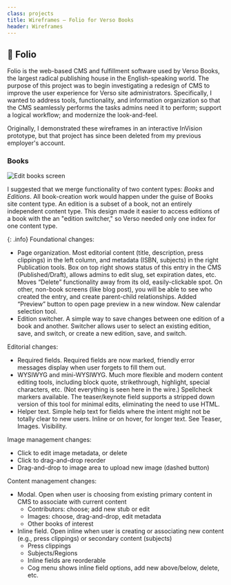 ```yaml
---
class: projects
title: Wireframes — Folio for Verso Books
header: Wireframes
---
```


## 📕 Folio

Folio is the web-based CMS and fulfillment software used by Verso Books, the largest radical publishing house in the English-speaking world. The purpose of this project was to begin investigating a redesign of CMS to improve the user experience for Verso site administrators. Specifically, I wanted to address tools, functionality, and information organization so that the CMS seamlessly performs the tasks admins need it to perform; support a logical workflow; and modernize the look-and-feel. 

Originally, I demonstrated these wireframes in an interactive InVision prototype, but that project has since been deleted from my previous employer's account. 

### Books

![Edit books screen](ssets/docs/images/edit-book-persistent-nav.png)

I suggested that we merge functionality of two content types: _Books_ and _Editions_. All book-creation work would happen under the guise of Books site content type. An edition is a subset of a book, not an entirely independent content type. This design made it easier to access editions of a book with the an "edition switcher," so Verso needed only one index for one content type.

{: .info}
Foundational changes:

- Page organization. Most editorial content (title, description, press clippings) in the left column, and metadata (ISBN, subjects) in the right
Publication tools. Box on top right shows status of this entry in the CMS (Published/Draft), allows admins to edit slug, set expiration dates, etc. Moves “Delete” functionality away from its old, easily-clickable spot. On other, non-book screens (like blog post), you will be able to see who created the entry, and create parent-child relationships. Added “Preview” button to open page preview in a new window. New calendar selection tool.
- Edition switcher. A simple way to save changes between one edition of a book and another. Switcher allows user to select an existing edition, save, and switch, or create a new edition, save, and switch. 

Editorial changes: 

- Required fields. Required fields are now marked, friendly error messages display when user forgets to fill them out.
- WYSIWYG and mini-WYSIWYG. Much more flexible and modern content editing tools, including block quote, strikethrough, highlight, special characters, etc. (Not everything is seen here in the wire.) Spellcheck markers available. The teaser/keynote field supports a stripped down version of this tool for minimal edits, eliminating the need to use HTML. 
- Helper text. Simple help text for fields where the intent might not be totally clear to new users. Inline or on hover, for longer text. See Teaser, Images. Visibility.

Image management changes:

- Click to edit image metadata, or delete
- Click to drag-and-drop reorder
- Drag-and-drop to image area to upload new image (dashed button)

Content management changes:

- Modal. Open when user is choosing from existing primary content in CMS to associate with current content
	- Contributors: choose; add new stub or edit
	- Images: choose, drag-and-drop, edit metadata
	- Other books of interest
- Inline field. Open inline when user is creating or associating new content (e.g., press clippings) or secondary content (subjects)
	- Press clippings
	- Subjects/Regions
	- Inline fields are reorderable
	- Cog menu shows inline field options, add new above/below, delete, etc.





